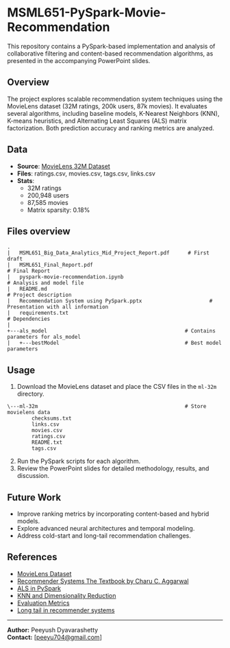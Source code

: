 # MSML651-PySpark-Movie-Recommendation
This repository contains a PySpark-based implementation and analysis 
of collaborative filtering and content-based recommendation algorithms, 
as presented in the accompanying PowerPoint slides.


## Overview

The project explores scalable recommendation system techniques using the 
MovieLens dataset (32M ratings, 200k users, 87k movies). It evaluates 
several algorithms, including baseline models, K-Nearest Neighbors (KNN), 
K-means heuristics, and Alternating Least Squares (ALS) matrix factorization. 
Both prediction accuracy and ranking metrics are analyzed.

## Data

- **Source**: [MovieLens 32M Dataset](https://grouplens.org/datasets/movielens/)
- **Files**: ratings.csv, movies.csv, tags.csv, links.csv
- **Stats**:  
  - 32M ratings  
  - 200,948 users  
  - 87,585 movies  
  - Matrix sparsity: 0.18%

## Files overview

```
.
|   MSML651_Big_Data_Analytics_Mid_Project_Report.pdf      # First draft
|   MSML651_Final_Report.pdf                                                  # Final Report 
|   pyspark-movie-recommendation.ipynb                                  # Analysis and model file
|   README.md                                                                          # Project description
|   Recommendation System using PySpark.pptx                      # Presentation with all information
|   requirements.txt                                                                      # Dependencies
|
+---als_model                                             # Contains parameters for als_model
|   +---bestModel                                         # Best model parameters
```


## Usage

1. Download the MovieLens dataset and place the CSV files in the `ml-32m` directory.
```
\---ml-32m                                                # Store movielens data
        checksums.txt
        links.csv
        movies.csv
        ratings.csv
        README.txt
        tags.csv
```
2. Run the PySpark scripts for each algorithm.
3. Review the PowerPoint slides for detailed methodology, results, and discussion.


## Future Work

- Improve ranking metrics by incorporating content-based and hybrid models.
- Explore advanced neural architectures and temporal modeling.
- Address cold-start and long-tail recommendation challenges.


## References

- [MovieLens Dataset](https://grouplens.org/datasets/movielens/)
- [Recommender Systems The Textbook by Charu C. Aggarwal](https://link.springer.com/book/10.1007/978-3-319-29659-3)
- [ALS in PySpark](https://medium.com/@brunoborges_38708/recommender-system-using-als-in-pyspark-10329e1d1ee1)
- [KNN and Dimensionality Reduction](https://www.youtube.com/watch?v=UPAnUE_g5SQ)
- [Evaluation Metrics](https://w3nhao.github.io/2023/03/31/HR-MRR-NDCG-Torchmetric-Implementation/)
- [Long tail in recommender systems](https://neptune.ai/blog/recommender-systems-metrics)

--- 

**Author:** Peeyush Dyavarashetty  
**Contact:** [peeyu704@gmail.com]
